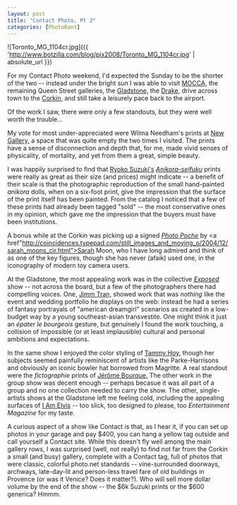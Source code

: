 ```yaml
---
layout: post
title: "Contact Photo, Pt 2"
categories: [PhotoRant]
---
```



![Toronto_MG_1104cr.jpg]({{ 'http://www.botzilla.com/blog/pix2008/Toronto_MG_1104cr.jpg' | absolute_url }})


For my Contact Photo weekend, I'd expected the Sunday to be the shorter of the two -- instead under the bright sun I was able to visit <a href="http://www.mocca.toronto.on.ca/">MOCCA,</a> the remaining Queen Street galleries, the <a href="http://www.gladstonehotel.com/exhibitions.cfm">Gladstone,</a> the <a href="http://www.thedrakehotel.ca/">Drake,</a> drive across town to the <a href="http://www.corkingallery.com/">Corkin,</a> and still take a leisurely pace back to the airport.

Of the work I saw, there were only a few standouts, but they were well worth the trouble...

<!--more-->
My vote for most under-appreciated were Wilma Needham's prints at <a href="http://www.new-gallery.ca/">New Gallery,</a> a space that was quite empty the two times I visited. The prints have a sense of disconnection and depth that, for me, made vivid  senses of physicality, of mortality, and yet from them a great, simple beauty. 

I was happily surprised to find that <a href="http://www.ryokobo.com/">Ryoko Suzuki's</a> <a href="http://www.ryokobo.com/contents/anikora2.html"><i>Anikora-seifuku</i></a> prints were really as great as their size (and prices) might indicate -- a benefit of their scale is that the photographic reproduction of the small hand-painted <i>anikora</i> dolls, when on a six-foot print, give the impression that the surface of the print itself has been painted. From the catalog I noticed that a few of these prints had already been tagged "sold" -- the most conservative ones in my opinion, which gave me the impression that the buyers must have been institutions.

A bonus while at the Corkin was picking up a signed <a href="http://www.photoeye.com/templates/ShowDetailsbyCat.cfm?Catalog=id499"><i>Photo Poche</i></a> by <a href"http://coincidences.typepad.com/still_images_and_moving_o/2004/12/sarah_moons_cir.html">Sarah Moon,</a> who I have long admired and  think of as one of the key figures, though she has never (afaik) used one, in the iconography of modern toy camera users.

At the Gladstone, the most appealing work was in the collective <a href="http://www.gladstonehotel.com/exhibitiondetail.cfm?id=174"><i>Exposed</i></a> show -- not across the board, but a few of the photographers there had compelling voices. One, <a href="http://www.gladstonehotel.com/exhibitiondetail.cfm?id=174">Jimm Tran,</a> showed work that was <i>nothing</i> like the event and wedding portfolio he displays on the web: instead he had a series of fantasy portrayals of "american dreamgirl" scenarios as created in a low-budget way by a young southeast-asian transvestite. One might think it just an <i>&eacute;pater le bourgeois</i> gesture, but genuinely I found the work touching, a collision of impossible (or at least implausible) cultural and personal ambitions and expectations.

In the same show I enjoyed the color styling of <a href="http://flickr.com/photos/littlealien">Tammy Hoy,</a> though her subjects seemed painfully reminiscent of artists like the Parke-Harrisons and obviously an iconic bowler hat borrowed from Magritte. A real standout were the <i>fictographie</i> prints of <a href="http://jeromebourque.com/">J&eacute;r&ocirc;me Bourque.</a> The other work in the group show was decent enough -- perhaps becasue it was all part of a group and no one collection needed to carry the show. The other, single-artists shows at the Gladstone left me feeling cold, including the appealing surfaces of <a href="http://www.gladstonehotel.com/exhibitiondetail.cfm?id=507">I Am Elvis</a> -- too slick, too designed to please, too <i>Entertainment Magazine</i> for my taste.

A curious aspect of a show like Contact is that, as I hear it, if you can set up photos in your garage and pay $400, you can hang a yellow tag outside and call yourself a Contact site. While this doesn't fly well among the main gallery rows, I was surprised (well, not really) to find not far from the Corkin a small (and busy) gallery, complete with a Contact tag, full of photos that were classic, colorful photo.net standards -- vine-surrounded doorways, archways, late-day-lit and person-less travel fare of old buildings in Provence (or was it Venice? Does it matter?). Who will sell more dollar volume by the end of the show -- the $6k Suzuki prints or the $600 generica? Hmmm.
